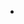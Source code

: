 <html>
<head></head>
<body>
<ul>
	  <li><a href="https://ambarfulzele.github.io/Arshiya/Exam20.html"></a></li>
	</ul>
</body></html>
